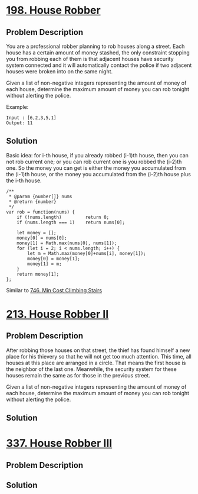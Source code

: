 # [198. House Robber](https://leetcode.com/problems/house-robber)
## Problem Description
You are a professional robber planning to rob houses along a street. Each house has a certain amount of money stashed, the only constraint stopping you from robbing each of them is that adjacent houses have security system connected and it will automatically contact the police if two adjacent houses were broken into on the same night.

Given a list of non-negative integers representing the amount of money of each house, determine the maximum amount of money you can rob tonight without alerting the police.

Example:
```
Input : [6,2,3,5,1]
Output: 11
```
## Solution
Basic idea: for i-th house, if you already robbed (i-1)th house, then you can not rob current one; or you can rob current one is you robbed the (i-2)th one. So the money you can get is either the money you accumulated from the (i-1)th house, or the money you accumulated from the (i-2)th house plus the i-th house.
```
/**
 * @param {number[]} nums
 * @return {number}
 */
var rob = function(nums) {
    if (!nums.length)         return 0;
    if (nums.length === 1)    return nums[0];
    
    let money = [];
    money[0] = nums[0];
    money[1] = Math.max(nums[0], nums[1]);
    for (let i = 2; i < nums.length; i++) {
        let m = Math.max(money[0]+nums[i], money[1]);
        money[0] = money[1];
        money[1] = m;
    }
    return money[1];
};
```
Similar to [746. Min Cost Climbing Stairs](https://leetcode.com/problems/min-cost-climbing-stairs)

# [213. House Robber II](https://leetcode.com/problems/house-robber-ii)
## Problem Description
After robbing those houses on that street, the thief has found himself a new place for his thievery so that he will not get too much attention. This time, all houses at this place are arranged in a circle. That means the first house is the neighbor of the last one. Meanwhile, the security system for these houses remain the same as for those in the previous street.

Given a list of non-negative integers representing the amount of money of each house, determine the maximum amount of money you can rob tonight without alerting the police.

## Solution



# [337. House Robber III](https://leetcode.com/problems/house-robber-iii)
## Problem Description

## Solution


